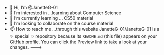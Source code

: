 - 👋 Hi, I’m @JanetteG-01
- 👀 I’m interested in ...learning about Computer Science 
- 🌱 I’m currently learning ... CS50 material
- 💞️ I’m looking to collaborate on the course material
- 📫 How to reach me ...through this website
JanetteG-01/JanetteG-01 is a ✨ special ✨ repository because its `README.md` (this file) appears on your GitHub profile.
You can click the Preview link to take a look at your changes.
--->
